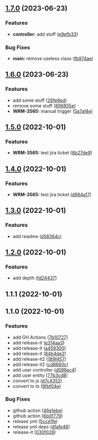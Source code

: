 

## [1.7.0](https://github.com/jimmysafe/release-test/compare/1.6.0...1.7.0) (2023-06-23)


### Features

* **controller:** add stuff ([e9efb33](https://github.com/jimmysafe/release-test/commit/e9efb330421a2b6591cb6f031680e17376a98574))


### Bug Fixes

* **main:** remove useless class ([fb974ae](https://github.com/jimmysafe/release-test/commit/fb974aef56ff75c25b0000f25b3bee234a08a6f7))

## [1.6.0](https://github.com/jimmysafe/release-test/compare/1.5.0...1.6.0) (2023-06-23)


### Features

* add some stuff ([26fe6ed](https://github.com/jimmysafe/release-test/commit/26fe6edc9c2d7eaa68e093edd7b87e27ec1614ab))
* remove some stuff ([896855e](https://github.com/jimmysafe/release-test/commit/896855e43ffc6a42a7c975482c26fc4d1557a1cd))
* **WRM-3565:** manual trigger ([5a7af4e](https://github.com/jimmysafe/release-test/commit/5a7af4ed0c86b1808444c93b190b29f6171fa263))

## [1.5.0](https://github.com/jimmysafe/release-test/compare/1.4.0...1.5.0) (2022-10-01)


### Features

* **WRM-3565:** test jira ticket ([8b27de9](https://github.com/jimmysafe/release-test/commit/8b27de91a0f10dfa9c5c36facac8ace5d8fedbf3))

## [1.4.0](https://github.com/jimmysafe/release-test/compare/1.3.0...1.4.0) (2022-10-01)


### Features

* **WRM-3565:** test jira ticket ([d984a17](https://github.com/jimmysafe/release-test/commit/d984a1799c30ce45a594e6ad0fec043201d7dea9))

## [1.3.0](https://github.com/jimmysafe/release-test/compare/1.2.0...1.3.0) (2022-10-01)


### Features

* add readme ([d58364c](https://github.com/jimmysafe/release-test/commit/d58364c4b86345ce5821ab49404ec4bf5da84603))

## [1.2.0](https://github.com/jimmysafe/release-test/compare/1.1.1...1.2.0) (2022-10-01)


### Features

* add depth ([fd24437](https://github.com/jimmysafe/release-test/commit/fd244379e23d21feda7bf859fdb3fa03b4ea08b6))

## 1.1.1 (2022-10-01)

## 1.1.0 (2022-10-01)


### Features

* add GH Actions ([7b10727](https://github.com/jimmysafe/release-test/commit/7b107274bad37864b1f3dff6d4d909e2139d9a30))
* add release-it ([e314aa3](https://github.com/jimmysafe/release-test/commit/e314aa36c1c343bcf3ba75eb77a950fb4c681b59))
* add release-it ([a459300](https://github.com/jimmysafe/release-test/commit/a4593003a5c539418f041bb4c611e3d1cbed36f0))
* add release-it ([84b4de2](https://github.com/jimmysafe/release-test/commit/84b4de2dbe7ea5201911b80f9c195b0e04ba37f2))
* add release-it2 ([189f457](https://github.com/jimmysafe/release-test/commit/189f457f75be8cb40144683422c28362e4cb566e))
* add release-it2 ([cd8660c](https://github.com/jimmysafe/release-test/commit/cd8660c120f1e020f6f4d8f087c875ff476deea9))
* add user controller ([d599ec4](https://github.com/jimmysafe/release-test/commit/d599ec4057dc4047fa56fff40b61d88e48de5d1e))
* add user entity ([77b3cd8](https://github.com/jimmysafe/release-test/commit/77b3cd83cf6e290c2f582c2af5dfedcf7b9ff834))
* convert to js ([d7c4352](https://github.com/jimmysafe/release-test/commit/d7c4352cbaaa9af02276bbd0d2f8caf05bb3244f))
* convert to ts ([9fbf04e](https://github.com/jimmysafe/release-test/commit/9fbf04eb151b20fddf1e9566d94965f979d04944))


### Bug Fixes

* github action ([46e1ebe](https://github.com/jimmysafe/release-test/commit/46e1ebe5f3ff117ba6342da79eda253872691da1))
* github action ([6b0f779](https://github.com/jimmysafe/release-test/commit/6b0f77930ec5c21d04576718dadd536436cf925e))
* release yml ([5cce1fe](https://github.com/jimmysafe/release-test/commit/5cce1feef644694a84f972a180086096ea9b0ff4))
* release yml deps ([dfafe48](https://github.com/jimmysafe/release-test/commit/dfafe488c852effb183cbb7dfb8604afb1db61d9))
* release-it ([030f028](https://github.com/jimmysafe/release-test/commit/030f028ceb51b669fa1c44039f6aca23aac7cb2d))